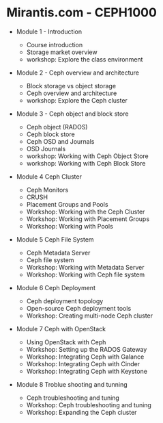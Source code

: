 # Mirantis.com - CEPH1000

* Module 1 - Introduction
  * Course introduction
  * Storage market overview
  * workshop: Explore the class environment
  
* Module 2 - Ceph overview and architecture
  * Block storage vs object storage
  * Ceph overview and architecture
  * workshop: Explore the Ceph cluster

* Module 3 - Ceph object and block store
  * Ceph object (RADOS)
  * Ceph block store
  * Ceph OSD and Journals
  * OSD Journals
  * workshop: Working with Ceph Object Store
  * workshop: Working with Ceph Block Store

* Module 4  Ceph Cluster
  * Ceph Monitors
  * CRUSH
  * Placement Groups and Pools
  * Workshop: Working with the Ceph Cluster
  * Workshop: Working with Placement Groups
  * Workshop: Working with Pools

* Module 5 Ceph File System
  * Ceph Metadata Server
  * Ceph file system
  * Workshop: Working with Metadata Server
  * Workshop: Working with Ceph file system

* Module 6 Ceph Deployment
  * Ceph deployment topology
  * Open-source Ceph deployment tools
  * Workshop: Creating multi-node Ceph cluster

* Module 7 Ceph with OpenStack
  * Using OpenStack with Ceph
  * Workshop: Setting up the RADOS Gateway
  * Workshop: Integrating Ceph with Galance
  * Workshop: Integrating Ceph with Cinder
  * Workshop: Integrating Ceph with Keystone

* Module 8 Troblue shooting and tunning
  * Ceph troubleshooting and tuning
  * Workshop: Ceph troubleshooting and tuning
  * Workshop: Expanding the Ceph cluster

